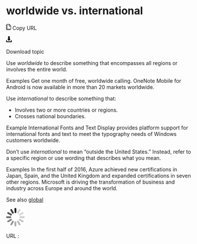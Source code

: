 ﻿# worldwide vs. international

![Copy URL](media/worldwide-vs-international/Copy.png)
Copy URL

![Download](media/worldwide-vs-international/Download.png)

Download topic

Use *worldwide* to describe something that encompasses all regions or involves the entire world.

Examples
Get one month of free, worldwide calling. 
OneNote Mobile for Android is now available in more than 20 markets worldwide.

Use *international* to describe something that:

  - Involves two or more countries or regions.
  - Crosses national boundaries.

Example
International
Fonts and Text Display provides platform support for international
fonts and text to meet the typography needs of Windows customers
worldwide.

Don’t use *international* to mean “outside the United States.” Instead, refer to a specific region or use wording that describes what you mean.

Examples
In
the first half of 2016, Azure achieved new certifications in Japan,
Spain, and the United Kingdom and expanded certifications in seven other
regions.
Microsoft is driving the transformation of business and industry across Europe and around the world.

See also [global](https://worldready.cloudapp.net/Styleguide/Read?id=2700&topicid=33817)

![In progress](media/worldwide-vs-international/activity-large.gif)

URL :
